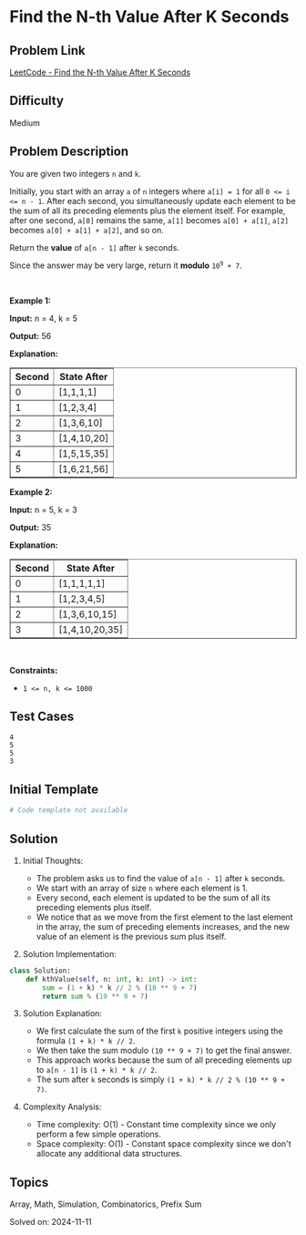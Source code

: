 # Find the N-th Value After K Seconds

## Problem Link
[LeetCode - Find the N-th Value After K Seconds](https://leetcode.com/problems/find-the-n-th-value-after-k-seconds/)

## Difficulty
Medium

## Problem Description
<p>You are given two integers <code>n</code> and <code>k</code>.</p>

<p>Initially, you start with an array <code>a</code> of <code>n</code> integers where <code>a[i] = 1</code> for all <code>0 &lt;= i &lt;= n - 1</code>. After each second, you simultaneously update each element to be the sum of all its preceding elements plus the element itself. For example, after one second, <code>a[0]</code> remains the same, <code>a[1]</code> becomes <code>a[0] + a[1]</code>, <code>a[2]</code> becomes <code>a[0] + a[1] + a[2]</code>, and so on.</p>

<p>Return the <strong>value</strong> of <code>a[n - 1]</code> after <code>k</code> seconds.</p>

<p>Since the answer may be very large, return it <strong>modulo</strong> <code>10<sup>9</sup> + 7</code>.</p>

<p>&nbsp;</p>
<p><strong class="example">Example 1:</strong></p>

<div class="example-block">
<p><strong>Input:</strong> <span class="example-io">n = 4, k = 5</span></p>

<p><strong>Output:</strong> <span class="example-io">56</span></p>

<p><strong>Explanation:</strong></p>

<table border="1">
	<tbody>
		<tr>
			<th>Second</th>
			<th>State After</th>
		</tr>
		<tr>
			<td>0</td>
			<td>[1,1,1,1]</td>
		</tr>
		<tr>
			<td>1</td>
			<td>[1,2,3,4]</td>
		</tr>
		<tr>
			<td>2</td>
			<td>[1,3,6,10]</td>
		</tr>
		<tr>
			<td>3</td>
			<td>[1,4,10,20]</td>
		</tr>
		<tr>
			<td>4</td>
			<td>[1,5,15,35]</td>
		</tr>
		<tr>
			<td>5</td>
			<td>[1,6,21,56]</td>
		</tr>
	</tbody>
</table>
</div>

<p><strong class="example">Example 2:</strong></p>

<div class="example-block">
<p><strong>Input:</strong> <span class="example-io">n = 5, k = 3</span></p>

<p><strong>Output:</strong> <span class="example-io">35</span></p>

<p><strong>Explanation:</strong></p>

<table border="1">
	<tbody>
		<tr>
			<th>Second</th>
			<th>State After</th>
		</tr>
		<tr>
			<td>0</td>
			<td>[1,1,1,1,1]</td>
		</tr>
		<tr>
			<td>1</td>
			<td>[1,2,3,4,5]</td>
		</tr>
		<tr>
			<td>2</td>
			<td>[1,3,6,10,15]</td>
		</tr>
		<tr>
			<td>3</td>
			<td>[1,4,10,20,35]</td>
		</tr>
	</tbody>
</table>
</div>

<p>&nbsp;</p>
<p><strong>Constraints:</strong></p>

<ul>
	<li><code>1 &lt;= n, k &lt;= 1000</code></li>
</ul>


## Test Cases
```
4
5
5
3
```

## Initial Template
```python
# Code template not available
```

## Solution
1. Initial Thoughts:

   - The problem asks us to find the value of `a[n - 1]` after `k` seconds.
   - We start with an array of size `n` where each element is 1.
   - Every second, each element is updated to be the sum of all its preceding elements plus itself.
   - We notice that as we move from the first element to the last element in the array, the sum of preceding elements increases, and the new value of an element is the previous sum plus itself.

2. Solution Implementation:
```python
class Solution:
    def kthValue(self, n: int, k: int) -> int:
        sum = (1 + k) * k // 2 % (10 ** 9 + 7)
        return sum % (10 ** 9 + 7)
```

3. Solution Explanation:

   - We first calculate the sum of the first `k` positive integers using the formula `(1 + k) * k // 2`.
   - We then take the sum modulo `(10 ** 9 + 7)` to get the final answer.
   - This approach works because the sum of all preceding elements up to `a[n - 1]` is `(1 + k) * k // 2`.
   - The sum after `k` seconds is simply `(1 + k) * k // 2 % (10 ** 9 + 7)`.

4. Complexity Analysis:

   - Time complexity: O(1) - Constant time complexity since we only perform a few simple operations.
   - Space complexity: O(1) - Constant space complexity since we don't allocate any additional data structures.

## Topics
Array, Math, Simulation, Combinatorics, Prefix Sum

Solved on: 2024-11-11
